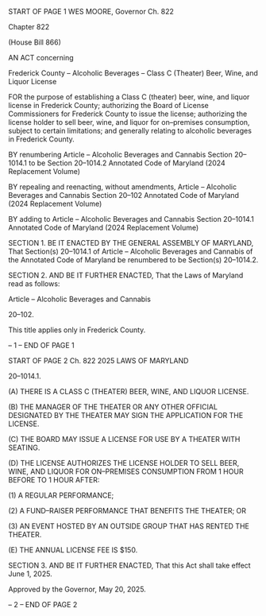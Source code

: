 START OF PAGE 1
WES MOORE, Governor Ch. 822

Chapter 822

(House Bill 866)

AN ACT concerning

Frederick County – Alcoholic Beverages – Class C (Theater) Beer, Wine, and
Liquor License

FOR the purpose of establishing a Class C (theater) beer, wine, and liquor license in
Frederick County; authorizing the Board of License Commissioners for Frederick
County to issue the license; authorizing the license holder to sell beer, wine, and
liquor for on–premises consumption, subject to certain limitations; and generally
relating to alcoholic beverages in Frederick County.

BY renumbering
Article – Alcoholic Beverages and Cannabis
Section 20–1014.1
to be Section 20–1014.2
Annotated Code of Maryland
(2024 Replacement Volume)

BY repealing and reenacting, without amendments,
Article – Alcoholic Beverages and Cannabis
Section 20–102
Annotated Code of Maryland
(2024 Replacement Volume)

BY adding to
Article – Alcoholic Beverages and Cannabis
Section 20–1014.1
Annotated Code of Maryland
(2024 Replacement Volume)

SECTION 1. BE IT ENACTED BY THE GENERAL ASSEMBLY OF MARYLAND,
That Section(s) 20–1014.1 of Article – Alcoholic Beverages and Cannabis of the Annotated
Code of Maryland be renumbered to be Section(s) 20–1014.2.

SECTION 2. AND BE IT FURTHER ENACTED, That the Laws of Maryland read
as follows:

Article – Alcoholic Beverages and Cannabis

20–102.

This title applies only in Frederick County.

– 1 –
END OF PAGE 1

START OF PAGE 2
Ch. 822 2025 LAWS OF MARYLAND

20–1014.1.

(A) THERE IS A CLASS C (THEATER) BEER, WINE, AND LIQUOR LICENSE.

(B) THE MANAGER OF THE THEATER OR ANY OTHER OFFICIAL DESIGNATED
BY THE THEATER MAY SIGN THE APPLICATION FOR THE LICENSE.

(C) THE BOARD MAY ISSUE A LICENSE FOR USE BY A THEATER WITH
SEATING.

(D) THE LICENSE AUTHORIZES THE LICENSE HOLDER TO SELL BEER, WINE,
AND LIQUOR FOR ON–PREMISES CONSUMPTION FROM 1 HOUR BEFORE TO 1 HOUR
AFTER:

(1) A REGULAR PERFORMANCE;

(2) A FUND–RAISER PERFORMANCE THAT BENEFITS THE THEATER;
OR

(3) AN EVENT HOSTED BY AN OUTSIDE GROUP THAT HAS RENTED THE
THEATER.

(E) THE ANNUAL LICENSE FEE IS $150.

SECTION 3. AND BE IT FURTHER ENACTED, That this Act shall take effect June
1, 2025.

Approved by the Governor, May 20, 2025.

– 2 –
END OF PAGE 2